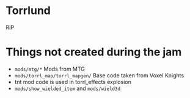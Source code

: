 # Torrlund
RIP

# Things not created during the jam
* `mods/mtg/*` Mods from MTG
* `mods/torrl_map/torrl_mapgen/` Base code taken from Voxel Knights
* tnt mod code is used in torrl_effects explosion
* `mods/show_wielded_item` and `mods/wield3d`
